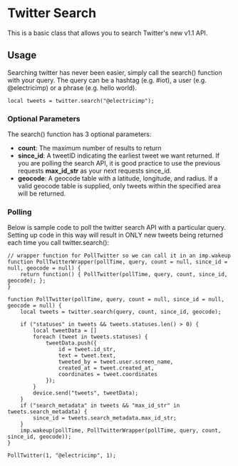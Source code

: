 Twitter Search
===============
This is a basic class that allows you to search Twitter's new v1.1 API.

## Usage
Searching twitter has never been easier, simply call the search() function with your query. The query can be a hashtag (e.g. #iot), a user (e.g. @electricimp) or a phrase (e.g. hello world).

	local tweets = twitter.search("@electricimp");

### Optional Parameters
The search() function has 3 optional parameters:
- **count**: The maximum number of results to return
- **since_id**: A tweetID indicating the earliest tweet we want returned. If you are polling the search API, it is good practice to use the previous requests **max_id_str** as your next requests since_id.
- **geocode**: A geocode table with a latitude, longitude, and radius. If a valid geocode table is supplied, only tweets within the specified area will be returned.

### Polling
Below is sample code to poll the twitter search API with a particular query. Setting up code in this way will result in ONLY new tweets being returned each time you call twitter.search():

	// wrapper function for PollTwitter so we can call it in an imp.wakeup
	function PollTwitterWrapper(pollTime, query, count = null, since_id = null, geocode = null) {
		return function() { PollTwitter(pollTime, query, count, since_id, geocode); };
	} 

	function PollTwitter(pollTime, query, count = null, since_id = null, geocode = null) {
		local tweets = twitter.search(query, count, since_id, geocode);
	
		if ("statuses" in tweets && tweets.statuses.len() > 0) {
			local tweetData = []
			foreach (tweet in tweets.statuses) {
				tweetData.push({
					id = tweet.id_str,
					text = tweet.text,
					tweeted_by = tweet.user.screen_name,
					created_at = tweet.created_at,
					coordinates = tweet.coordinates
				});
			}
			device.send("tweets", tweetData);
		}
		if ("search_metadata" in tweets && "max_id_str" in tweets.search_metadata) {
			since_id = tweets.search_metadata.max_id_str;
		}
		imp.wakeup(pollTime, PollTwitterWrapper(pollTime, query, count, since_id, geocode));
	}	

	PollTwitter(1, "@electricimp", 1);